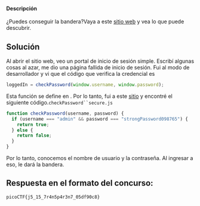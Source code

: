 #### Descripción

¿Puedes conseguir la bandera?Vaya a este [sitio web](http://saturn.picoctf.net:62621/) y vea lo que puede descubrir.

## Solución
Al abrir el sitio web, veo un portal de inicio de sesión simple. Escribí algunas cosas al azar, me dio una página fallida de inicio de sesión. Fui al modo de desarrollador y vi que el código que verifica la credencial es

```js
loggedIn = checkPassword(window.username, window.password);
```

Esta función se define en . Por lo tanto, fui a este [sitio](http://saturn.picoctf.net:55826/secure.js) y encontré el siguiente código.`checkPassword``secure.js`

```js
function checkPassword(username, password) {
  if (username === "admin" && password === "strongPassword098765") {
    return true;
  } else {
    return false;
  }
}
```

Por lo tanto, conocemos el nombre de usuario y la contraseña. Al ingresar a eso, le dará la bandera.

## **Respuesta en el formato del concurso:**
`picoCTF{j5_15_7r4n5p4r3n7_05df90c8}`